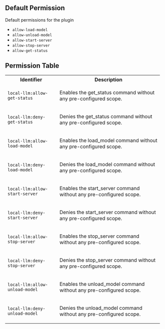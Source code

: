 ## Default Permission

Default permissions for the plugin

- `allow-load-model`
- `allow-unload-model`
- `allow-start-server`
- `allow-stop-server`
- `allow-get-status`

## Permission Table

<table>
<tr>
<th>Identifier</th>
<th>Description</th>
</tr>


<tr>
<td>

`local-llm:allow-get-status`

</td>
<td>

Enables the get_status command without any pre-configured scope.

</td>
</tr>

<tr>
<td>

`local-llm:deny-get-status`

</td>
<td>

Denies the get_status command without any pre-configured scope.

</td>
</tr>

<tr>
<td>

`local-llm:allow-load-model`

</td>
<td>

Enables the load_model command without any pre-configured scope.

</td>
</tr>

<tr>
<td>

`local-llm:deny-load-model`

</td>
<td>

Denies the load_model command without any pre-configured scope.

</td>
</tr>

<tr>
<td>

`local-llm:allow-start-server`

</td>
<td>

Enables the start_server command without any pre-configured scope.

</td>
</tr>

<tr>
<td>

`local-llm:deny-start-server`

</td>
<td>

Denies the start_server command without any pre-configured scope.

</td>
</tr>

<tr>
<td>

`local-llm:allow-stop-server`

</td>
<td>

Enables the stop_server command without any pre-configured scope.

</td>
</tr>

<tr>
<td>

`local-llm:deny-stop-server`

</td>
<td>

Denies the stop_server command without any pre-configured scope.

</td>
</tr>

<tr>
<td>

`local-llm:allow-unload-model`

</td>
<td>

Enables the unload_model command without any pre-configured scope.

</td>
</tr>

<tr>
<td>

`local-llm:deny-unload-model`

</td>
<td>

Denies the unload_model command without any pre-configured scope.

</td>
</tr>
</table>
